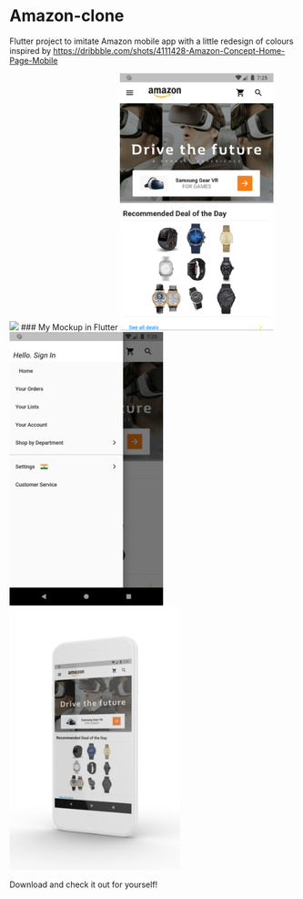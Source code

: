 # Amazon-clone 

Flutter project to imitate Amazon mobile app with a little redesign of colours inspired by 
https://dribbble.com/shots/4111428-Amazon-Concept-Home-Page-Mobile

<img src="https://static.dribbble.com/users/972024/screenshots/4111428/amazon-home-page-mobile_1x.jpg" width="600"/>
### My Mockup in Flutter
<img src="/ss1.png" width="270" /> <img src="/ss2.png" width="270" /> 

<img src="/ss4.png" width="300"/> 

Download and check it out for yourself!
